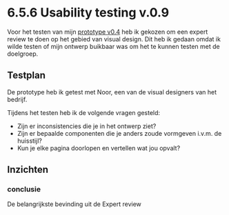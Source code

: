 # 6.5.6 Usability testing v.0.9

Voor het testen van mijn [prototype v0.4](../4.-ontwerpfase/4.4-prototype-v0.4.md) heb ik gekozen om een expert review te doen op het gebied van visual design. Dit heb ik gedaan omdat ik wilde testen of mijn ontwerp buikbaar was om het te  kunnen testen met de doelgroep. 

## Testplan 

De prototype heb ik getest met Noor, een van de visual designers van het bedrijf. 

Tijdens het testen heb ik de volgende vragen gesteld:

* Zijn er inconsistencies die je in het ontwerp ziet?
* Zijn er bepaalde componenten die je anders zoude vormgeven i.v.m. de huisstijl?
* Kun je elke pagina doorlopen en vertellen wat jou opvalt?

## Inzichten

####  

### conclusie

De belangrijkste bevinding uit de Expert review 

